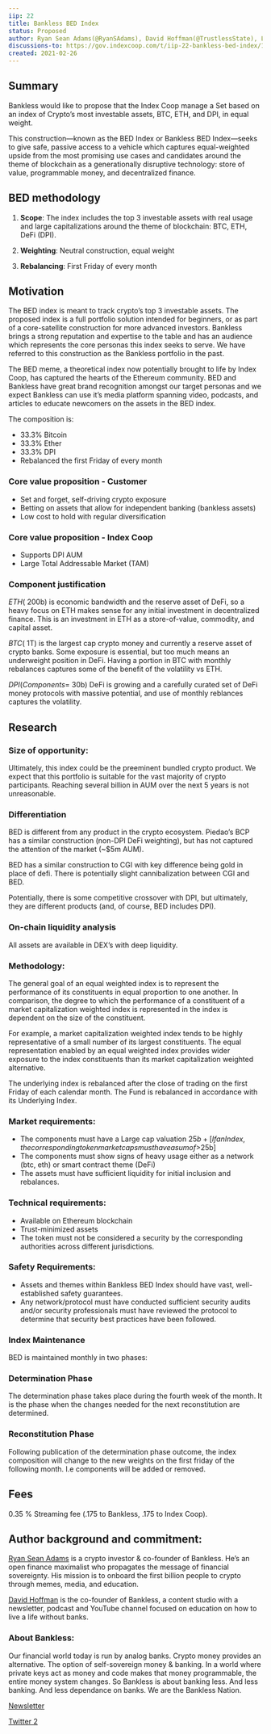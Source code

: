 ```yaml
---
iip: 22
title: Bankless BED Index
status: Proposed
author: Ryan Sean Adams(@RyanSAdams), David Hoffman(@TrustlessState), LemonadeAlpha (@LemonadeAlpha)
discussions-to: https://gov.indexcoop.com/t/iip-22-bankless-bed-index/1076
created: 2021-02-26
---
```


## Summary

Bankless would like to propose that the Index Coop manage a Set based on an index of Crypto’s most investable assets, BTC, ETH, and DPI, in equal weight.

This construction—known as the BED Index or Bankless BED Index—seeks to give safe, passive access to a vehicle which captures equal-weighted upside from the most promising use cases and candidates around the theme of blockchain as a generationally disruptive technology: store of value, programmable money, and decentralized finance.

## BED methodology

1. **Scope**: The index includes the top 3 investable assets with real usage and large capitalizations around the theme of blockchain: BTC, ETH, DeFi (DPI).

1. **Weighting**: Neutral construction, equal weight

1. **Rebalancing**: First Friday of every month

## Motivation

The BED index is meant to track crypto’s top 3 investable assets.
The proposed index is a full portfolio solution intended for beginners, or as part of a core-satellite construction for more advanced investors.
Bankless brings a strong reputation and expertise to the table and has an audience which represents the core personas this index seeks to serve. We have referred to this construction as the Bankless portfolio in the past.

The BED meme, a theoretical index now potentially brought to life by Index Coop, has captured the hearts of the Ethereum community. BED and Bankless have great brand recognition amongst our target personas and we expect Bankless can use it’s media platform spanning video, podcasts, and articles to educate newcomers on the assets in the BED index.

The composition is:

- 33.3% Bitcoin
- 33.3% Ether
- 33.3% DPI
- Rebalanced the first Friday of every month

### Core value proposition - Customer

- Set and forget, self-driving crypto exposure
- Betting on assets that allow for independent banking (bankless assets)
- Low cost to hold with regular diversification

### Core value proposition - Index Coop

- Supports DPI AUM
- Large Total Addressable Market (TAM)

### Component justification

$ETH (~$200b) is economic bandwidth and the reserve asset of DeFi, so a heavy focus on ETH makes sense for any initial investment in decentralized finance. This is an investment in ETH as a store-of-value, commodity, and capital asset.

$BTC (~$1T) is the largest cap crypto money and currently a reserve asset of crypto banks. Some exposure is essential, but too much means an underweight position in DeFi. Having a portion in BTC with monthly rebalances captures some of the benefit of the volatility vs ETH.

$DPI (Components = ~$30b) DeFi is growing and a carefully curated set of DeFi money protocols with massive potential, and use of monthly reblances captures the volatility.

## Research

### Size of opportunity:

Ultimately, this index could be the preeminent bundled crypto product. We expect that this portfolio is suitable for the vast majority of crypto participants. Reaching several billion in AUM over the next 5 years is not unreasonable.

### Differentiation

BED is different from any product in the crypto ecosystem. Piedao’s BCP has a similar construction (non-DPI DeFi weighting), but has not captured the attention of the market (~$5m AUM).

BED has a similar construction to CGI with key difference being gold in place of defi. There is potentially slight cannibalization between CGI and BED.

Potentially, there is some competitive crossover with DPI, but ultimately, they are different products (and, of course, BED includes DPI).

### On-chain liquidity analysis

All assets are available in DEX’s with deep liquidity.

### Methodology:

The general goal of an equal weighted index is to represent the performance of its constituents in equal proportion to one another. In comparison, the degree to which the performance of a constituent of a market capitalization weighted index is represented in the index is dependent on the size of the constituent.

For example, a market capitalization weighted index tends to be highly representative of a small number of its largest constituents. The equal representation enabled by an equal weighted index provides wider exposure to the index constituents than its market capitalization weighted alternative.

The underlying index is rebalanced after the close of trading on the first Friday of each calendar month. The Fund is rebalanced in accordance with its Underlying Index.

### Market requirements:

- The components must have a Large cap valuation $25b+ [If an Index, the corresponding token market caps must have a sum of >$25b]
- The components must show signs of heavy usage either as a network (btc, eth) or smart contract theme (DeFi)
- The assets must have sufficient liquidity for initial inclusion and rebalances.

### Technical requirements:

- Available on Ethereum blockchain
- Trust-minimized assets
- The token must not be considered a security by the corresponding authorities across different jurisdictions.

### Safety Requirements:

- Assets and themes within Bankless BED Index should have vast, well-established safety guarantees.
- Any network/protocol must have conducted sufficient security audits and/or security professionals must have reviewed the protocol to determine that security best practices have been followed.

### Index Maintenance

BED is maintained monthly in two phases:

### Determination Phase

The determination phase takes place during the fourth week of the month. It is the phase when the changes needed for the next reconstitution are determined.

### Reconstitution Phase

Following publication of the determination phase outcome, the index composition will change to the new weights on the first friday of the following month. I.e components will be added or removed.

## Fees

0.35 % Streaming fee (.175 to Bankless, .175 to Index Coop).

## Author background and commitment:

[Ryan Sean Adams](https://twitter.com/RyanSAdams) is a crypto investor & co-founder of Bankless. He’s an open finance maximalist who propagates the message of financial sovereignty. His mission is to onboard the first billion people to crypto through memes, media, and education.

[David Hoffman](https://twitter.com/TrustlessState) is the co-founder of Bankless, a content studio with a newsletter, podcast and YouTube channel focused on education on how to live a life without banks.

### About Bankless:

Our financial world today is run by analog banks. Crypto money provides an alternative. The option of self-sovereign money & banking. In a world where private keys act as money and code makes that money programmable, the entire money system changes.
So Bankless is about banking less. And less banking. And less dependance on banks.
We are the Bankless Nation.

[Newsletter](https://newsletter.banklesshq.com/)

[Twitter 2](https://twitter.com/banklesshq)

